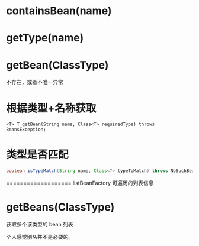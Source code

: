 # containsBean(name)

# getType(name)

# getBean(ClassType)

不存在，或者不唯一异常

# 根据类型+名称获取

```
<T> T getBean(String name, Class<T> requiredType) throws BeansException;
```

# 类型是否匹配

```java
boolean isTypeMatch(String name, Class<?> typeToMatch) throws NoSuchBeanDefinitionException;
```

=================== listBeanFactory 可遍历的列表信息

# getBeans(ClassType)

获取多个该类型的 bean 列表

个人感觉别名并不是必要的。




